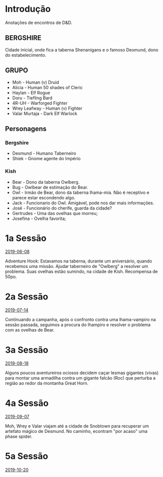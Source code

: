 
# Introdução

Anotações de encontros de D&D.

## BERGSHIRE

Cidade inicial, onde fica a taberna Shenanigans e o famoso Desmund, dono do estabelecimento.

## GRUPO
* Moh			- Human (v) Druid
* Alicia		- Human 50 shades of Cleric 
* Haylan		- Elf Rogue 
* Doru			- Tiefling Bard 
* 4R-UH			- Warforged Fighter
* Wrey Leafway	- Human (v) Fighter
* Valar Murtaja - Dark Elf Warlock


## Personagens

### Bergshire
* Desmund	- Humano Taberneiro
* Shiek		- Gnome agente do Império

### Kish

* Bear 	- Dono da taberna Owlberg. 
* Bug 	- Owlbear de estimação do Bear.
* Owl 	- Irmão de Bear, dono da taberna lhama-mia. Não é receptivo e parece estar escondendo algo.
* Jack 	- Funcionario do Owl. Amigável, pode nos dar mais informações.
* José	- Funcionário do cherife, guarda da cidade?
* Gertrudes - Uma das ovelhas que morreu;
* Josefina - Ovelha favorita;

# 1a Sessão

[2019-06-08](1-anotacoes.md)

Adventure Hook: Estavamos na taberna, durante um aniversário, quando recebemos uma missão. Ajudar taberneiro de "Owlberg" a resolver um problema. Suas ovelhas estão sumindo, na cidade de Kish. Recompensa de 50po.

# 2a Sessão

[2019-07-14](2-anotacoes.md)

Continuando a campanha, após o confronto contra uma lhama-vampiro na sessão passada, seguimos a procura do lhampiro e resolver o problema com as ovelhas de Bear. 


# 3a Sessão
[2019-08-18](3-anotacoes.md)

Alguns poucos aventureiros ociosos decidem caçar lesmas gigantes (vivas) para
montar uma armadilha contra um gigante falcão (Roc) que perturba a região ao redor
da montanha Great Horn.

# 4a Sessão
[2019-09-07](4-anotacoes.md)

Moh, Wrey e Valar viajam até a cidade de Snobtown para recuperar um artefato mágico
de Desmund. No caminho, econtram "por acaso" uma phase spider.


# 5a Sessão
[2019-10-20](5-anotacoes.md)




